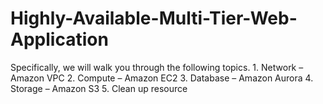 # Highly-Available-Multi-Tier-Web-Application
Specifically, we will walk you through the following topics.  1. Network – Amazon VPC 2. Compute – Amazon EC2 3. Database – Amazon Aurora 4. Storage – Amazon S3 5. Clean up resource
